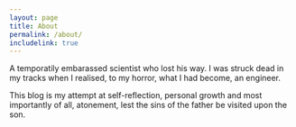 ```yaml
---
layout: page
title: About
permalink: /about/
includelink: true
---
```


A temporatily embarassed scientist who lost his way. I was struck dead in my tracks when I realised, to my horror, what I had become, an engineer.

This blog is my attempt at self-reflection, personal growth and most importantly of all, atonement, lest the sins of the father be visited upon the son.
